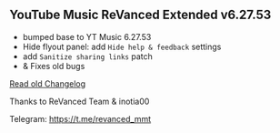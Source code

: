## YouTube Music ReVanced Extended v6.27.53

- bumped base to YT Music 6.27.53
- Hide flyout panel: add `Hide help & feedback` settings
- add `Sanitize sharing links` patch
- & Fixes old bugs

[Read old Changelog](https://kazimmt.github.io/RVX-Features/changelog/ytm-rvx-changelog)

Thanks to ReVanced Team & inotia00

Telegram: https://t.me/revanced_mmt

